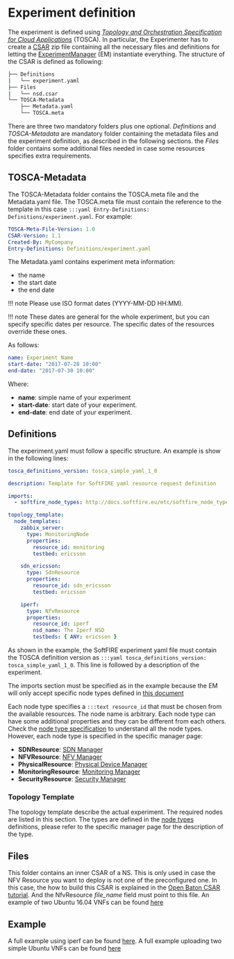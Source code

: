 # Experiment definition

The experiment is defined using [_Topology and Orchestration Specification for Cloud Applications_][tosca] (TOSCA). In particular, the Experimenter has to create a [CSAR][tosca-csar] zip file containing all the necessary files and definitions for letting the [ExperimentManager](experiment-manager.md) (EM) instantiate everything. The structure of the CSAR is defined as following:

```bash
├── Definitions
|   └── experiment.yaml
├── Files
|   └── nsd.csar
└── TOSCA-Metadata
    ├── Metadata.yaml
    └── TOSCA.meta
```
There are three two mandatory folders plus one optional. _Definitions_ and _TOSCA-Metadata_ are mandatory folder containing the metadata files and the experiment definition, as described in the following sections. the _Files_ folder contains some additional files needed in case some resources specifies extra requirements.

## TOSCA-Metadata

The TOSCA-Metadata folder contains the TOSCA.meta file and the Metadata.yaml file. The TOSCA.meta file must contain the reference to the template in this case `:::yaml Entry-Definitions: Definitions/experiment.yaml`. For example:

```yaml
TOSCA-Meta-File-Version: 1.0
CSAR-Version: 1.1
Created-By: MyCompany
Entry-Definitions: Definitions/experiment.yaml
```

The Metadata.yaml contains experiment meta information:

* the name
* the start date
* the end date

!!! note
    Please use ISO format dates (YYYY-MM-DD HH:MM).

!!! note
    These dates are general for the whole experiment, but you can specify specific dates per resource. The specific dates of the resources override these ones.

As follows:
```yaml
name: Experiment Name
start-date: "2017-07-28 10:00"
end-date: "2017-07-30 10:00"
```

Where:

* **name**: simple name of your experiment
* **start-date**: start date of your experiment.
* **end-date**: end date of your experiment.


## Definitions

The experiment.yaml must follow a specific structure. An example is show in the following lines:

```yaml
tosca_definitions_version: tosca_simple_yaml_1_0

description: Template for SoftFIRE yaml resource request definition

imports:
  - softfire_node_types: http://docs.softfire.eu/etc/softfire_node_types.yaml

topology_template:
  node_templates:
    zabbix_server:
      type: MonitoringNode
      properties:
        resource_id: monitoring
        testbed: ericsson

    sdn_ericsson:
      type: SdnResource
      properties:
        resource_id: sdn_ericsson
        testbed: ericsson

    iperf:
      type: NfvResource
      properties:
        resource_id: iperf
        nsd_name: The Iperf NSD
        testbeds: { ANY: ericsson }
```

As shown in the example, the SoftFIRE experiment yaml file must contain the TOSCA definition version as `:::yaml tosca_definitions_version: tosca_simple_yaml_1_0`. This line is followed by a description of the experiment.

The imports section must be specified as in the example because the EM will only accept specific node types defined in [this document][node_types]

Each node type specifies a `:::text resource_id` that must be chosen from the available resources. The node name is arbitrary. Each node type can have some additional properties and they can be different from each others. Check the [node type specification][node_types] to understand all the node types. However, each node type is specified in the specific manager page:

* **SDNResource**: [SDN Manager](sdn-manager.md)
* **NFVResource**: [NFV Manager](nfv-manager.md)
* **PhysicalResource**: [Physical Device Manager](pd-manager.md)
* **MonitoringResource**: [Monitoring Manager](monitoring-manager.md)
* **SecurityResource**: [Security Manager](security-manager.md)

### Topology Template

The topology template describe the actual experiment. The required nodes are listed in this section. The types are defined in the [node types][node_types] definitions, please refer to the specific manager page for the description of the type.

## Files

This folder contains an inner CSAR of a NS. This is only used in case the NFV Resource you want to deploy is not one of the preconfigured one. In this case, the how to build this CSAR is explained in the [Open Baton CSAR tutorial][openbaton-tosca]. And the NfvResource _file_name_ field must point to this file. An example of two Ubuntu 16.04 VNFs can be found [here][nfv-example]

## Example

A full example using iperf can be found [here](etc/example.csar). A full example uploading two simple Ubuntu VNFs can be found [here][nfv-example]
<!--
References
-->

[openbaton-tosca]:https://openbaton.github.io/documentation/tosca-CSAR-onboarding/
[tosca-csar]:http://docs.oasis-open.org/tosca/TOSCA-Simple-Profile-YAML/v1.0/csd03/TOSCA-Simple-Profile-YAML-v1.0-csd03.html#_Toc419746172
[tosca-simple]:http://docs.oasis-open.org/tosca/TOSCA-Simple-Profile-YAML/v1.0/csd03/TOSCA-Simple-Profile-YAML-v1.0-csd03.html
[tosca]:http://docs.oasis-open.org/tosca/TOSCA/v1.0/TOSCA-v1.0.html
[tosca-node-types]:http://docs.oasis-open.org/tosca/TOSCA-Simple-Profile-YAML/v1.0/csprd01/TOSCA-Simple-Profile-YAML-v1.0-csprd01.html#DEFN_TYPE_CAPABILITIES_NODE
[node_types]:etc/softfire_node_types.yaml
[nfv-example]:etc/nfv-resource-example.csar

<!---
 Script for open external links in a new tab
-->
<script type="text/javascript" charset="utf-8">
      // Creating custom :external selector
      $.expr[':'].external = function(obj){
          return !obj.href.match(/^mailto\:/)
                  && (obj.hostname != location.hostname);
      };
      $(function(){
        $('a:external').addClass('external');
        $(".external").attr('target','_blank');
      })
</script>
